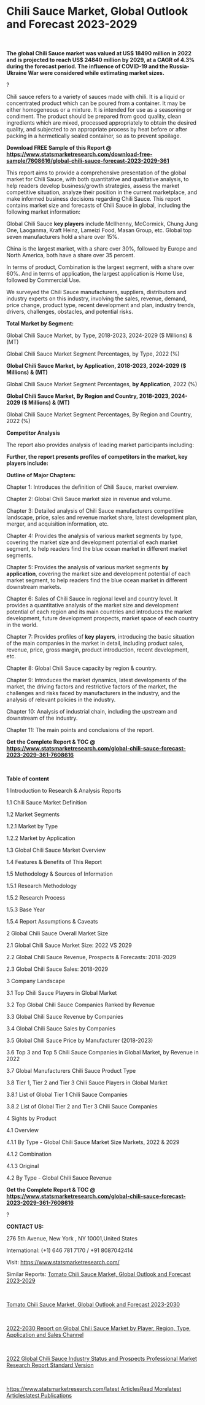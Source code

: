 <h1>Chili Sauce Market, Global Outlook and Forecast 2023-2029</h1><br/><p><strong>The global Chili Sauce market was valued at US$ 18490 million in 2022 and is projected to reach US$ 24840 million by 2029, at a <strong>CAGR</strong> of 4.3% during the forecast period. The influence of COVID-19 and the Russia-Ukraine War were considered while estimating market sizes.</strong></p>
 
 
 
 <p>? </p>
 
 
 
 <p>Chili sauce refers to a variety of sauces made with chili. It is a liquid or concentrated product which can be poured from a container. It may be either homogeneous or a mixture. It is intended for use as a seasoning or condiment. The product should be prepared from good quality, clean ingredients which are mixed, processed appropriately to obtain the desired quality, and subjected to an appropriate process by heat before or after packing in a hermetically sealed container, so as to prevent spoilage.</p>
 
 
 
 <p><strong>Download FREE Sample of this Report @ <a href="https://www.statsmarketresearch.com/download-free-sample/7608616/global-chili-sauce-forecast-2023-2029-361">https://www.statsmarketresearch.com/download-free-sample/7608616/global-chili-sauce-forecast-2023-2029-361</a></strong></p>
 
 
 
 <p>This report aims to provide a comprehensive presentation of the global market for Chili Sauce, with both quantitative and qualitative analysis, to help readers develop business/growth strategies, assess the market competitive situation, analyze their position in the current marketplace, and make informed business decisions regarding Chili Sauce. This report contains market size and forecasts of Chili Sauce in global, including the following market information:</p>
 
 
 
 <p>Global Chili Sauce <strong>key players</strong> include McIlhenny, McCormick, Chung Jung One, Laoganma, Kraft Heinz, Lameizi Food, Masan Group, etc. Global top seven manufacturers hold a share over 15%.</p>
 
 
 
 <p>China is the largest market, with a share over 30%, followed by Europe and North America, both have a share over 35 percent.</p>
 
 
 
 <p>In terms of product, Combination is the largest segment, with a share over 60%. And in terms of application, the largest application is Home Use, followed by Commercial Use.</p>
 
 
 
 <p>We surveyed the Chili Sauce manufacturers, suppliers, distributors and industry experts on this industry, involving the sales, revenue, demand, price change, product type, recent development and plan, industry trends, drivers, challenges, obstacles, and potential risks.</p>
 
 
 
 <p><strong>Total Market by Segment:</strong></p>
 
 
 
 <p>Global Chili Sauce Market, by Type, 2018-2023, 2024-2029 ($ Millions) & (MT)</p>
 
 
 
 <p>Global Chili Sauce Market Segment Percentages, by Type, 2022 (%)</p>
 
 
 
 <p><strong>Global Chili Sauce Market, <strong>by Application</strong>, 2018-2023, 2024-2029 ($ Millions) & (MT)</strong></p>
 
 
 
 <p>Global Chili Sauce Market Segment Percentages, <strong>by Application</strong>, 2022 (%)</p>
 
 
 
 <p><strong>Global Chili Sauce Market, By Region and Country, 2018-2023, 2024-2029 ($ Millions) & (MT)</strong></p>
 
 
 
 <p>Global Chili Sauce Market Segment Percentages, By Region and Country, 2022 (%)</p>
 
 
 
 <p><strong>Competitor Analysis</strong></p>
 
 
 
 <p>The report also provides analysis of leading market participants including:</p>
 
 
 
 <p><strong>Further, the report presents profiles of competitors in the market, <strong>key players</strong> include:</strong></p>
 
 
 
 <p><strong>Outline of Major Chapters:</strong></p>
 
 
 
 <p>Chapter 1: Introduces the definition of Chili Sauce, market overview.</p>
 
 
 
 <p>Chapter 2: Global Chili Sauce market size in revenue and volume.</p>
 
 
 
 <p>Chapter 3: Detailed analysis of Chili Sauce manufacturers competitive landscape, price, sales and revenue market share, latest development plan, merger, and acquisition information, etc.</p>
 
 
 
 <p>Chapter 4: Provides the analysis of various market segments by type, covering the market size and development potential of each market segment, to help readers find the blue ocean market in different market segments.</p>
 
 
 
 <p>Chapter 5: Provides the analysis of various market segments <strong>by application</strong>, covering the market size and development potential of each market segment, to help readers find the blue ocean market in different downstream markets.</p>
 
 
 
 <p>Chapter 6: Sales of Chili Sauce in regional level and country level. It provides a quantitative analysis of the market size and development potential of each region and its main countries and introduces the market development, future development prospects, market space of each country in the world.</p>
 
 
 
 <p>Chapter 7: Provides profiles of <strong>key players</strong>, introducing the basic situation of the main companies in the market in detail, including product sales, revenue, price, gross margin, product introduction, recent development, etc.</p>
 
 
 
 <p>Chapter 8: Global Chili Sauce capacity by region & country.</p>
 
 
 
 <p>Chapter 9: Introduces the market dynamics, latest developments of the market, the driving factors and restrictive factors of the market, the challenges and risks faced by manufacturers in the industry, and the analysis of relevant policies in the industry.</p>
 
 
 
 <p>Chapter 10: Analysis of industrial chain, including the upstream and downstream of the industry.</p>
 
 
 
 <p>Chapter 11: The main points and conclusions of the report.</p>
 
 
 
 <div><b>Get the Complete Report & TOC @ <a href="https://www.statsmarketresearch.com/global-chili-sauce-forecast-2023-2029-361-7608616">https://www.statsmarketresearch.com/global-chili-sauce-forecast-2023-2029-361-7608616</a></b></div>
 
 
 
 <p><br />
 
 <b>Table of content</b></p>
 
 
 
 <p>1 Introduction to Research & Analysis Reports<br />
 
 1.1 Chili Sauce Market Definition<br />
 
 1.2 Market Segments<br />
 
 1.2.1 Market by Type<br />
 
 1.2.2 Market by Application<br />
 
 1.3 Global Chili Sauce Market Overview<br />
 
 1.4 Features & Benefits of This Report<br />
 
 1.5 Methodology & Sources of Information<br />
 
 1.5.1 Research Methodology<br />
 
 1.5.2 Research Process<br />
 
 1.5.3 Base Year<br />
 
 1.5.4 Report Assumptions & Caveats<br />
 
 2 Global Chili Sauce Overall Market Size<br />
 
 2.1 Global Chili Sauce Market Size: 2022 VS 2029<br />
 
 2.2 Global Chili Sauce Revenue, Prospects & Forecasts: 2018-2029<br />
 
 2.3 Global Chili Sauce Sales: 2018-2029<br />
 
 3 Company Landscape<br />
 
 3.1 Top Chili Sauce Players in Global Market<br />
 
 3.2 Top Global Chili Sauce Companies Ranked by Revenue<br />
 
 3.3 Global Chili Sauce Revenue by Companies<br />
 
 3.4 Global Chili Sauce Sales by Companies<br />
 
 3.5 Global Chili Sauce Price by Manufacturer (2018-2023)<br />
 
 3.6 Top 3 and Top 5 Chili Sauce Companies in Global Market, by Revenue in 2022<br />
 
 3.7 Global Manufacturers Chili Sauce Product Type<br />
 
 3.8 Tier 1, Tier 2 and Tier 3 Chili Sauce Players in Global Market<br />
 
 3.8.1 List of Global Tier 1 Chili Sauce Companies<br />
 
 3.8.2 List of Global Tier 2 and Tier 3 Chili Sauce Companies<br />
 
 4 Sights by Product<br />
 
 4.1 Overview<br />
 
 4.1.1 By Type - Global Chili Sauce Market Size Markets, 2022 & 2029<br />
 
 4.1.2 Combination<br />
 
 4.1.3 Original<br />
 
 4.2 By Type - Global Chili Sauce Revenue</p>
 
 
 
 <div><b>Get the Complete Report & TOC @ <a href="https://www.statsmarketresearch.com/global-chili-sauce-forecast-2023-2029-361-7608616">https://www.statsmarketresearch.com/global-chili-sauce-forecast-2023-2029-361-7608616</a></b></div>
 
 
 
 <p>? </p>
 
 
 
 <p><b>CONTACT US:</b><br />
 
 276 5th Avenue, New York , NY 10001,United States<br />
 
 International: (+1) 646 781 7170 / +91 8087042414<br />
 
 Visit: <a href="https://www.statsmarketresearch.com/">https://www.statsmarketresearch.com/</a><br />
 
 Similar Reports: <a href="https://www.statsmarketresearch.com/global-chili-sauce-forecast-2023-2029-361-7608616">Tomato Chili Sauce Market, Global Outlook and Forecast 2023-2029</a><br />
 
 <br />
 
 <a href="https://www.statsmarketresearch.com/global-chili-sauce-forecast-2023-2029-361-7608616">Tomato Chili Sauce Market, Global Outlook and Forecast 2023-2030</a><br />
 
 <br />
 
 <a href="https://www.statsmarketresearch.com/global-chili-sauce-forecast-2023-2029-361-7608616">2022-2030 Report on Global Chili Sauce Market by Player, Region, Type, Application and Sales Channel</a><br />
 
 <br />
 
 <a href="https://www.statsmarketresearch.com/global-chili-sauce-forecast-2023-2029-361-7608616">2022 Global Chili Sauce Industry Status and Prospects Professional Market Research Report Standard Version</a><br />
 
 <br />
 
 <a href="https://gyeongbokgung.com">https://www.statsmarketresearch.com/</a><a href="https://hallyeomaritime.com">latest Articles</a><a href="https://jingwansa.com">Read More</a><a href="https://nguoiviet.jp/">latest Articles</a><a href="https://www.intelmarketresearch.com/">latest Publications</a></p>